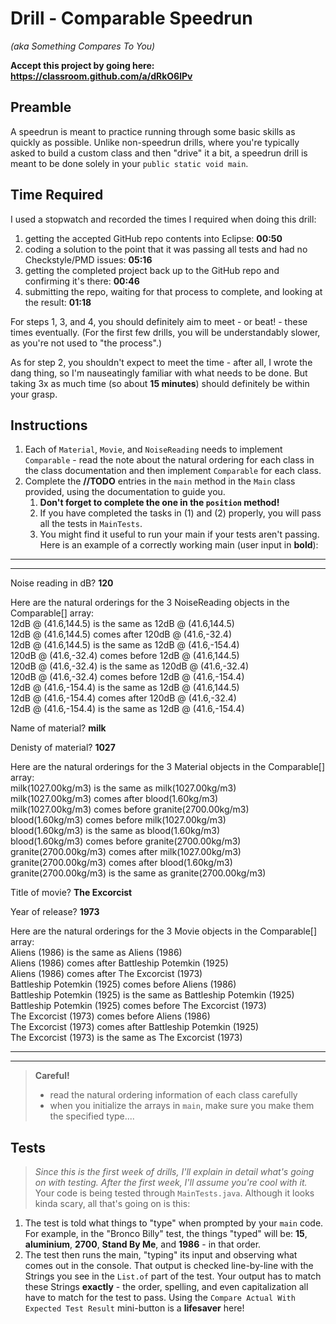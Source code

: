 # Drill - Comparable Speedrun

_(aka Something Compares To You)_

**Accept this project by going here: https://classroom.github.com/a/dRkO6lPv**

## Preamble

A speedrun is meant to practice running through some basic skills as quickly as possible. Unlike non-speedrun drills, where you're typically asked to build a custom class and then "drive" it a bit, a speedrun drill is meant to be done solely in your `public static void main`.

## Time Required

I used a stopwatch and recorded the times I required when doing this drill:

1. getting the accepted GitHub repo contents into Eclipse: **00:50**
2. coding a solution to the point that it was passing all tests and had no Checkstyle/PMD issues: **05:16**
3. getting the completed project back up to the GitHub repo and confirming it's there: **00:46**
4. submitting the repo, waiting for that process to complete,  and looking at the result: **01:18**

For steps 1, 3, and 4, you should definitely aim to meet - or beat! - these times eventually. (For the first few drills, you will be understandably slower, as you're not used to "the process".)

As for step 2, you shouldn't expect to meet the time - after all, I wrote the dang thing, so I'm nauseatingly familiar with what needs to be done. But taking 3x as much time (so about **15 minutes**) should definitely be within your grasp.

## Instructions

1. Each of `Material`, `Movie`, and `NoiseReading` needs to implement `Comparable` - read the note about the natural ordering for each class in the class documentation and then implement `Comparable` for each class.
2. Complete the **//TODO** entries in the `main` method in the `Main` class provided, using the documentation to guide you.
   1. **Don't forget to complete the one in the `position` method!**
   2. If you have completed the tasks in (1) and (2) properly, you will pass all the tests in `MainTests`.
   3. You might find it useful to run your main if your tests aren't passing. Here is an example of a correctly working main (user input in **bold**):

---
---

Noise reading in dB? **120**  


Here are the natural orderings for the 3 NoiseReading objects in the Comparable[] array:   
12dB @ (41.6,144.5) is the same as 12dB @ (41.6,144.5)  
12dB @ (41.6,144.5) comes after 120dB @ (41.6,-32.4)  
12dB @ (41.6,144.5) is the same as 12dB @ (41.6,-154.4)  
120dB @ (41.6,-32.4) comes before 12dB @ (41.6,144.5)  
120dB @ (41.6,-32.4) is the same as 120dB @ (41.6,-32.4)  
120dB @ (41.6,-32.4) comes before 12dB @ (41.6,-154.4)  
12dB @ (41.6,-154.4) is the same as 12dB @ (41.6,144.5)  
12dB @ (41.6,-154.4) comes after 120dB @ (41.6,-32.4)  
12dB @ (41.6,-154.4) is the same as 12dB @ (41.6,-154.4)   

Name of material? **milk**  

Denisty of material? **1027**  


Here are the natural orderings for the 3 Material objects in the Comparable[] array:  
milk(1027.00kg/m3) is the same as milk(1027.00kg/m3)  
milk(1027.00kg/m3) comes after blood(1.60kg/m3)  
milk(1027.00kg/m3) comes before granite(2700.00kg/m3)  
blood(1.60kg/m3) comes before milk(1027.00kg/m3)  
blood(1.60kg/m3) is the same as blood(1.60kg/m3)  
blood(1.60kg/m3) comes before granite(2700.00kg/m3)  
granite(2700.00kg/m3) comes after milk(1027.00kg/m3)  
granite(2700.00kg/m3) comes after blood(1.60kg/m3)  
granite(2700.00kg/m3) is the same as granite(2700.00kg/m3)  

Title of movie? **The Excorcist**  

Year of release? **1973**  


Here are the natural orderings for the 3 Movie objects in the Comparable[] array:  
Aliens (1986) is the same as Aliens (1986)  
Aliens (1986) comes after Battleship Potemkin (1925)  
Aliens (1986) comes after The Excorcist (1973)  
Battleship Potemkin (1925) comes before Aliens (1986)  
Battleship Potemkin (1925) is the same as Battleship Potemkin (1925)  
Battleship Potemkin (1925) comes before The Excorcist (1973)  
The Excorcist (1973) comes before Aliens (1986)  
The Excorcist (1973) comes after Battleship Potemkin (1925)  
The Excorcist (1973) is the same as The Excorcist (1973)  

---
---

> **Careful!**
> - read the natural ordering information of each class carefully
> - when you initialize the arrays in `main`, make sure you make them the specified type....


## Tests

> *Since this is the first week of drills, I'll explain in detail what's going on with testing. After the first week, I'll assume you're cool with it.*
Your code is being tested through `MainTests.java`. Although it looks kinda scary, all that's going on is this:

1. The test is told what things to "type" when prompted by your `main` code. For example, in the "Bronco Billy" test, the things "typed" will be: **15**, **aluminium**, **2700**, **Stand By Me**, and **1986** - in that order.
2. The test then runs the main, "typing" its input and observing what comes out in the console. That output is checked line-by-line with the Strings you see in the `List.of` part of the test. Your output has to match these Strings **exactly** - the order, spelling, and even capitalization all have to match for the test to pass. Using the `Compare Actual With Expected Test Result` mini-button is a **lifesaver** here!